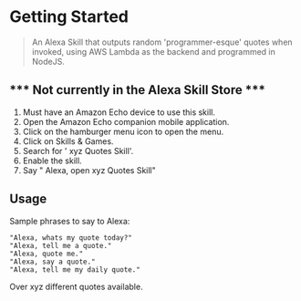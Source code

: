 # Getting Started

>An Alexa Skill that outputs random 'programmer-esque' quotes when invoked, using AWS Lambda as the backend and programmed in NodeJS.

## *** Not currently in the Alexa Skill Store ***

 1. Must have an Amazon Echo device to use this skill.
 2. Open the Amazon Echo companion mobile application.
 3. Click on the hamburger menu icon to open the menu.
 4. Click on Skills & Games.
 5. Search for ' xyz Quotes Skill'.
 6. Enable the skill.
 7. Say " Alexa, open xyz Quotes Skill"

## Usage
Sample phrases to say to Alexa:

    "Alexa, whats my quote today?"
    "Alexa, tell me a quote."
    "Alexa, quote me."
    "Alexa, say a quote."
    "Alexa, tell me my daily quote."

Over xyz different quotes available.